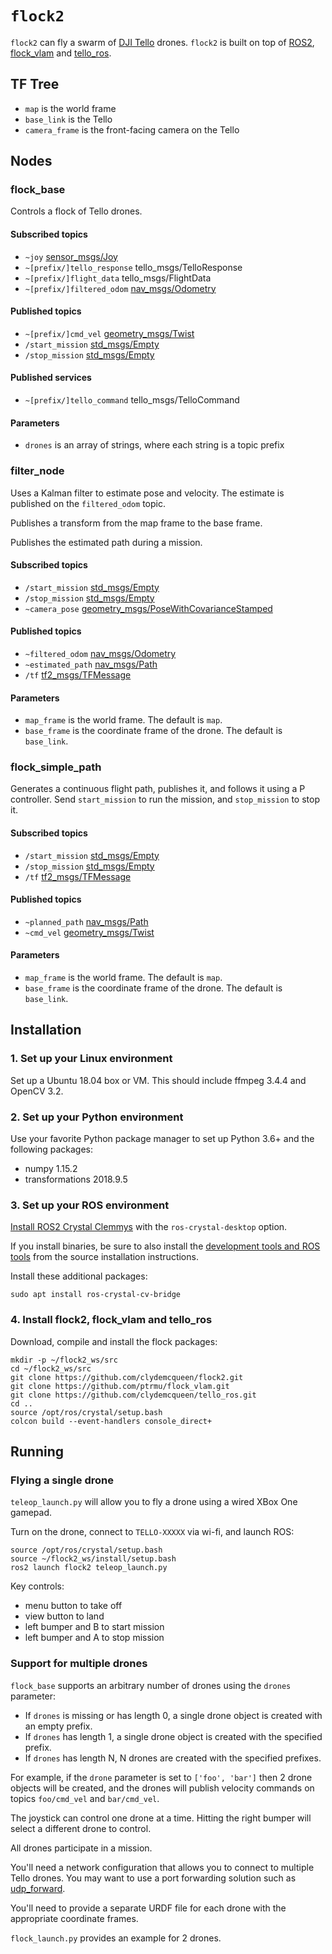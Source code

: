 # `flock2`

`flock2` can fly a swarm of [DJI Tello](https://store.dji.com/product/tello) drones.
`flock2` is built on top of [ROS2](https://index.ros.org/doc/ros2/),
 [flock_vlam](https://github.com/ptrmu/flock_vlam)
 and [tello_ros](https://github.com/clydemcqueen/tello_ros).

## TF Tree

* `map` is the world frame
* `base_link` is the Tello
* `camera_frame` is the front-facing camera on the Tello

## Nodes

### flock_base

Controls a flock of Tello drones.

#### Subscribed topics

* `~joy` [sensor_msgs/Joy](http://docs.ros.org/api/sensor_msgs/html/msg/Joy.html)
* `~[prefix/]tello_response` tello_msgs/TelloResponse
* `~[prefix/]flight_data` tello_msgs/FlightData
* `~[prefix/]filtered_odom` [nav_msgs/Odometry](http://docs.ros.org/api/nav_msgs/html/msg/Odometry.html)

#### Published topics

* `~[prefix/]cmd_vel` [geometry_msgs/Twist](http://docs.ros.org/api/geometry_msgs/html/msg/Twist.html)
* `/start_mission` [std_msgs/Empty](http://docs.ros.org/api/std_msgs/html/msg/Empty.html)
* `/stop_mission` [std_msgs/Empty](http://docs.ros.org/api/std_msgs/html/msg/Empty.html)

#### Published services

* `~[prefix/]tello_command` tello_msgs/TelloCommand

#### Parameters

* `drones` is an array of strings, where each string is a topic prefix

### filter_node

Uses a Kalman filter to estimate pose and velocity.
The estimate is published on the `filtered_odom` topic.

Publishes a transform from the map frame to the base frame.

Publishes the estimated path during a mission.

#### Subscribed topics

* `/start_mission` [std_msgs/Empty](http://docs.ros.org/api/std_msgs/html/msg/Empty.html)
* `/stop_mission` [std_msgs/Empty](http://docs.ros.org/api/std_msgs/html/msg/Empty.html)
* `~camera_pose` [geometry_msgs/PoseWithCovarianceStamped](http://docs.ros.org/api/geometry_msgs/html/msg/PoseWithCovarianceStamped.html)

#### Published topics

* `~filtered_odom` [nav_msgs/Odometry](http://docs.ros.org/api/nav_msgs/html/msg/Odometry.html)
* `~estimated_path` [nav_msgs/Path](http://docs.ros.org/api/nav_msgs/html/msg/Path.html)
* `/tf` [tf2_msgs/TFMessage](http://docs.ros.org/api/tf2_msgs/html/msg/TFMessage.html)

#### Parameters

* `map_frame` is the world frame. The default is `map`.
* `base_frame` is the coordinate frame of the drone. The default is `base_link`.

### flock_simple_path

Generates a continuous flight path, publishes it, and follows it using a P controller.
Send `start_mission` to run the mission, and `stop_mission` to stop it.

#### Subscribed topics

* `/start_mission` [std_msgs/Empty](http://docs.ros.org/api/std_msgs/html/msg/Empty.html)
* `/stop_mission` [std_msgs/Empty](http://docs.ros.org/api/std_msgs/html/msg/Empty.html)
* `/tf` [tf2_msgs/TFMessage](http://docs.ros.org/api/tf2_msgs/html/msg/TFMessage.html)

#### Published topics

* `~planned_path` [nav_msgs/Path](http://docs.ros.org/api/nav_msgs/html/msg/Path.html)
* `~cmd_vel` [geometry_msgs/Twist](http://docs.ros.org/api/geometry_msgs/html/msg/Twist.html)

#### Parameters

* `map_frame` is the world frame. The default is `map`.
* `base_frame` is the coordinate frame of the drone. The default is `base_link`.

## Installation

### 1. Set up your Linux environment

Set up a Ubuntu 18.04 box or VM. This should include ffmpeg 3.4.4 and OpenCV 3.2.

### 2. Set up your Python environment

Use your favorite Python package manager to set up Python 3.6+ and the following packages:

* numpy 1.15.2
* transformations 2018.9.5

### 3. Set up your ROS environment

[Install ROS2 Crystal Clemmys](https://index.ros.org/doc/ros2/Installation/) with the `ros-crystal-desktop` option.

If you install binaries, be sure to also install the 
[development tools and ROS tools](https://index.ros.org/doc/ros2/Installation/Linux-Development-Setup/)
from the source installation instructions.

Install these additional packages:
~~~
sudo apt install ros-crystal-cv-bridge
~~~

### 4. Install flock2, flock_vlam and tello_ros

Download, compile and install the flock packages:
~~~
mkdir -p ~/flock2_ws/src
cd ~/flock2_ws/src
git clone https://github.com/clydemcqueen/flock2.git
git clone https://github.com/ptrmu/flock_vlam.git
git clone https://github.com/clydemcqueen/tello_ros.git
cd ..
source /opt/ros/crystal/setup.bash
colcon build --event-handlers console_direct+
~~~

## Running

### Flying a single drone

`teleop_launch.py` will allow you to fly a drone using a wired XBox One gamepad.

Turn on the drone, connect to `TELLO-XXXXX` via wi-fi, and launch ROS:
~~~
source /opt/ros/crystal/setup.bash
source ~/flock2_ws/install/setup.bash
ros2 launch flock2 teleop_launch.py
~~~

Key controls:
* menu button to take off
* view button to land
* left bumper and B to start mission
* left bumper and A to stop mission
 
### Support for multiple drones

`flock_base` supports an arbitrary number of drones using the `drones` parameter:
* If `drones` is missing or has length 0, a single drone object is created with an empty prefix.
* If `drones` has length 1, a single drone object is created with the specified prefix.
* If `drones` has length N, N drones are created with the specified prefixes.

For example, if the `drone` parameter is set to `['foo', 'bar']` then 2 drone objects will be created,
and the drones will publish velocity commands on topics `foo/cmd_vel` and `bar/cmd_vel`.

The joystick can control one drone at a time.
Hitting the right bumper will select a different drone to control.

All drones participate in a mission.

You'll need a network configuration that allows you to connect to multiple Tello drones.
You may want to use a port forwarding solution such as 
[udp_forward](https://github.com/clydemcqueen/udp_forward).

You'll need to provide a separate URDF file for each drone with the appropriate coordinate frames.

`flock_launch.py` provides an example for 2 drones.